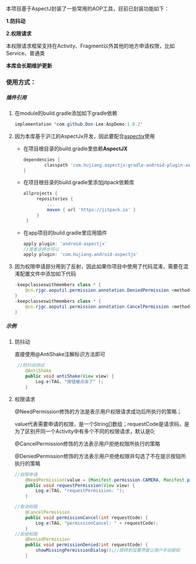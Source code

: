 本项目基于AspectJ封装了一些常用的AOP工具，目前已封装功能如下：

**1.防抖动**

**2.权限请求**

本权限请求框架支持在Activity、Fragment以外其他的地方申请权限，比如Service、普通类



**本库会长期维护更新**

### 使用方式：

##### 插件引用

1. 在module的build.gradle添加如下gradle依赖

   ```java
   implementation 'com.github.Don-Lee:AopDemo:1.0.2'
   ```

2. 因为本库基于沪江的AspectJx开发，因此要配合[aspectjx](https://github.com/HujiangTechnology/gradle_plugin_android_aspectjx)使用

   - 在项目根目录的build.gradle里依赖**AspectJX**

      ```groovy
      dependencies {
              classpath 'com.hujiang.aspectjx:gradle-android-plugin-aspectjx:2.0.8'
      }
      ```
      
   - 在项目根目录的build.gradle里添加jitpack依赖库  
   
      ```groovy
      allprojects {
		   repositories {
			   ...
			   maven { url 'https://jitpack.io' }
		   }
	   }
      ```

   - 在app项目的build.gradle里应用插件

     ```groovy
     apply plugin: 'android-aspectjx'
     //或者这样也可以
     apply plugin: 'com.hujiang.android-aspectjx'
     ```

3. 因为权限申请部分用到了反射，因此如果你项目中使用了代码混淆，需要在混淆配置文件中添加如下代码

   ```java
   -keepclasseswithmembers class * {
       @cn.rjgc.aoputil.permission.annotation.DeniedPermission <methods>;
   }
   -keepclasseswithmembers class * {
       @cn.rjgc.aoputil.permission.annotation.CancelPermission <methods>;
   }
   ```

   

##### 示例

1. 防抖动

   直接使用@AntiShake注解标识方法即可

   ```java
   	//防抖动测试
       @AntiShake
       public void antiShake(View view) {
           Log.e(TAG, "按钮被点击了" );
       }
   ```



2. 权限请求

   @NeedPermission修饰的方法是表示用户权限请求成功后所执行的策略；

   value代表需要申请的权限，是一个String[]数组；requestCode是请求码，是为了区别开同一个Activity中有多个不同的权限请求，默认是0;

   @CancelPermission修饰的方法表示用户拒绝权限所执行的策略

   @DeniedPermission修饰的方法表示用户拒绝权限并勾选了不在提示按钮所执行的策略

   ```java
   //权限申请
       @NeedPermission(value = {Manifest.permission.CAMERA, Manifest.permission.ACCESS_FINE_LOCATION}, requestCode = 1)
       public void requestPermission(View view) {
           Log.e(TAG, "requestPermission: ");
       }
   
   //取消权限
       @CancelPermission
       public void permissionCancel(int requestCode) {
           Log.e(TAG, "permissionCancel: " + requestCode);
       }
   //拒绝权限
       @DeniedPermission
       public void permissionDenied(int requestCode) {
           showMissingPermissionDialog();//跳转到设置界面让用户手动授权
       }
   ```

